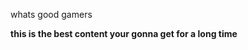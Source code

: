 <h> whats good gamers </h>
<p> <strong> this is the best content your gonna get for a long time </strong></p>
